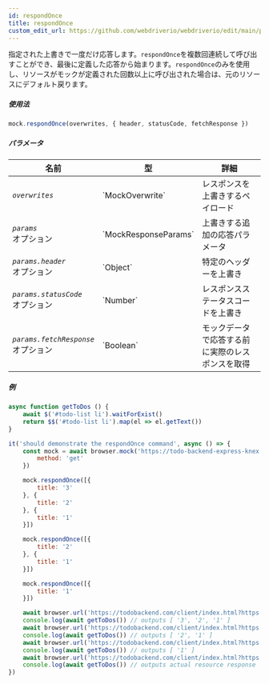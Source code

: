 ```yaml
---
id: respondOnce
title: respondOnce
custom_edit_url: https://github.com/webdriverio/webdriverio/edit/main/packages/webdriverio/src/commands/mock/respondOnce.ts
---
```


指定された上書きで一度だけ応答します。`respondOnce`を複数回連続して呼び出すことができ、最後に定義した応答から始まります。`respondOnce`のみを使用し、リソースがモックが定義された回数以上に呼び出された場合は、元のリソースにデフォルト戻ります。

##### 使用法

```js
mock.respondOnce(overwrites, { header, statusCode, fetchResponse })
```

##### パラメータ

<table>
  <thead>
    <tr>
      <th>名前</th><th>型</th><th>詳細</th>
    </tr>
  </thead>
  <tbody>
    <tr>
      <td><code><var>overwrites</var></code></td>
      <td>`MockOverwrite`</td>
      <td>レスポンスを上書きするペイロード</td>
    </tr>
    <tr>
      <td><code><var>params</var></code><br /><span className="label labelWarning">オプション</span></td>
      <td>`MockResponseParams`</td>
      <td>上書きする追加の応答パラメータ</td>
    </tr>
    <tr>
      <td><code><var>params.header</var></code><br /><span className="label labelWarning">オプション</span></td>
      <td>`Object`</td>
      <td>特定のヘッダーを上書き</td>
    </tr>
    <tr>
      <td><code><var>params.statusCode</var></code><br /><span className="label labelWarning">オプション</span></td>
      <td>`Number`</td>
      <td>レスポンスステータスコードを上書き</td>
    </tr>
    <tr>
      <td><code><var>params.fetchResponse</var></code><br /><span className="label labelWarning">オプション</span></td>
      <td>`Boolean`</td>
      <td>モックデータで応答する前に実際のレスポンスを取得</td>
    </tr>
  </tbody>
</table>

##### 例

```js title="respondOnce.js"
async function getToDos () {
    await $('#todo-list li').waitForExist()
    return $$('#todo-list li').map(el => el.getText())
}

it('should demonstrate the respondOnce command', async () => {
    const mock = await browser.mock('https://todo-backend-express-knex.herokuapp.com/', {
        method: 'get'
    })

    mock.respondOnce([{
        title: '3'
    }, {
        title: '2'
    }, {
        title: '1'
    }])

    mock.respondOnce([{
        title: '2'
    }, {
        title: '1'
    }])

    mock.respondOnce([{
        title: '1'
    }])

    await browser.url('https://todobackend.com/client/index.html?https://todo-backend-express-knex.herokuapp.com/')
    console.log(await getToDos()) // outputs [ '3', '2', '1' ]
    await browser.url('https://todobackend.com/client/index.html?https://todo-backend-express-knex.herokuapp.com/')
    console.log(await getToDos()) // outputs [ '2', '1' ]
    await browser.url('https://todobackend.com/client/index.html?https://todo-backend-express-knex.herokuapp.com/')
    console.log(await getToDos()) // outputs [ '1' ]
    await browser.url('https://todobackend.com/client/index.html?https://todo-backend-express-knex.herokuapp.com/')
    console.log(await getToDos()) // outputs actual resource response
})
```